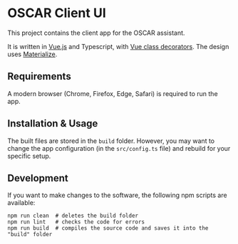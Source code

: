 # OSCAR Client UI

This project contains the client app for the OSCAR assistant.

It is written in [Vue.js](https://vuejs.org/) and Typescript, with [Vue class decorators](https://github.com/vuejs/vue-class-component). The design uses [Materialize](http://materializecss.com/).

## Requirements

A modern browser (Chrome, Firefox, Edge, Safari) is required to run the app.

## Installation & Usage

The built files are stored in the `build` folder. However, you may want to change the app configuration (in the `src/config.ts` file) and rebuild for your specific setup.

## Development

If you want to make changes to the software, the following npm scripts are available:

```
npm run clean  # deletes the build folder
npm run lint   # checks the code for errors
npm run build  # compiles the source code and saves it into the "build" folder
```
